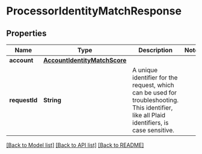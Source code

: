 # ProcessorIdentityMatchResponse

## Properties
Name | Type | Description | Notes
------------ | ------------- | ------------- | -------------
**account** | [**AccountIdentityMatchScore**](AccountIdentityMatchScore.md) |  | 
**requestId** | **String** | A unique identifier for the request, which can be used for troubleshooting. This identifier, like all Plaid identifiers, is case sensitive. | 

[[Back to Model list]](../README.md#documentation-for-models) [[Back to API list]](../README.md#documentation-for-api-endpoints) [[Back to README]](../README.md)


